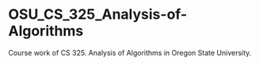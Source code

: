 # OSU_CS_325_Analysis-of-Algorithms
Course work of CS 325. Analysis of Algorithms in Oregon State University.
